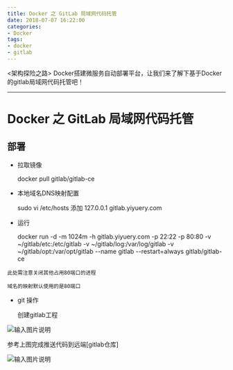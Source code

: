 ```yaml
---
title: Docker 之 GitLab 局域网代码托管
date: 2018-07-07 16:22:00
categories:
- Docker
tags:
- docker
- gitlab
---
```


<架构探险之路> Docker搭建微服务自动部署平台，让我们来了解下基于Docker的gitlab局域网代码托管吧！

---

# Docker 之 GitLab 局域网代码托管

## 部署

- 拉取镜像

  docker pull gitlab/gitlab-ce

- 本地域名DNS映射配置

  sudo vi /etc/hosts
  添加 127.0.0.1 gitlab.yiyuery.com

- 运行

  docker run -d -m 1024m -h gitlab.yiyuery.com -p 22:22 -p 80:80 -v ~/gitlab/etc:/etc/gitlab -v ~/gitlab/log:/var/log/gitlab -v ~/gitlab/opt:/var/opt/gitlab --name gitlab --restart=always gitlab/gitlab-ce

`此处需注意关闭其他占用80端口的进程`

    域名的映射默认使用的是80端口

- git 操作

  创建gitlab工程

![输入图片说明](https://images.gitee.com/uploads/images/2018/0708/100245_fe2789c0_912956.png "屏幕截图.png")

  参考上图完成推送代码到远端[gitlab仓库]

![输入图片说明](https://images.gitee.com/uploads/images/2018/0708/152004_e20c3a06_912956.png "屏幕截图.png")
